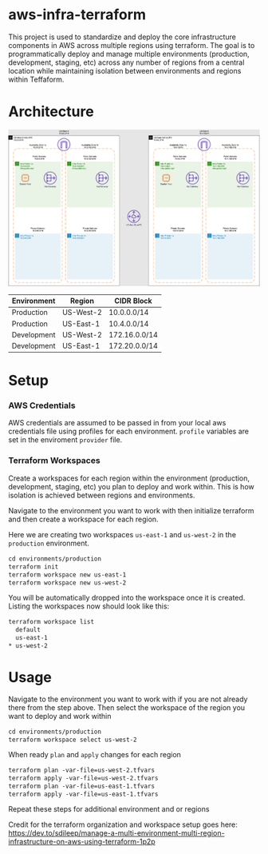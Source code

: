 # aws-infra-terraform
This project is used to standardize and deploy the core infrastructure 
components in AWS across multiple regions using terraform. The goal is
to programmatically deploy and manage multiple environments (production, 
development, staging, etc) across any number of regions from a central 
location while maintaining isolation between environments and regions 
within Teffaform.

# Architecture

![AWS Infra Topology](./aws-infra-topology.png)

| Environment | Region    | CIDR Block    |
|-------------|-----------|---------------|
| Production  | US-West-2 | 10.0.0.0/14   |
| Production  | US-East-1 | 10.4.0.0/14   |
| Development | US-West-2 | 172.16.0.0/14 |
| Development | US-East-1 | 172.20.0.0/14 |


# Setup
### AWS Credentials
AWS credentials are assumed to be passed in from your local aws credentials 
file using profiles for each environment. `profile` variables are set in the 
enviroment `provider` file.

### Terraform Workspaces
Create a workspaces for each region within the environment 
(production, development, staging, etc) you plan to deploy
and work within. This is how isolation is achieved between regions and 
environments.

Navigate to the environment you want to work with then 
initialize terraform and then create a workspace for each region.

Here we are creating two workspaces `us-east-1` and `us-west-2`
in the `production` environment.
```text
cd environments/production
terraform init
terraform workspace new us-east-1
terraform workspace new us-west-2
```
You will be automatically dropped into the workspace 
once it is created. Listing the workspaces now should look like this:
```text
terraform workspace list         
  default
  us-east-1
* us-west-2
```

# Usage
Navigate to the environment you want to work with if you are not already 
there from the step above. Then select the workspace of the region you 
want to deploy and work within
```text
cd environments/production 
terraform workspace select us-west-2
```
When ready `plan` and `apply` changes for each region
```
terraform plan -var-file=us-west-2.tfvars
terraform apply -var-file=us-west-2.tfvars
terraform plan -var-file=us-east-1.tfvars
terraform apply -var-file=us-east-1.tfvars
```

Repeat these steps for additional environment and or regions


Credit for the terraform organization and workspace setup goes here:
https://dev.to/sdileep/manage-a-multi-environment-multi-region-infrastructure-on-aws-using-terraform-1p2p